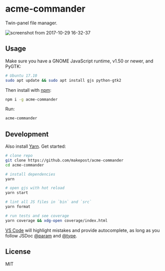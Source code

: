 # acme-commander

Twin-panel file manager.

![screenshot from 2017-10-29 16-32-37](https://user-images.githubusercontent.com/20999066/32144815-0734201e-bcc7-11e7-86c8-a990a9e7ff1e.png)

## Usage

Make sure you have a GNOME JavaScript runtime, v1.50 or newer, and PyGTK:

```bash
# Ubuntu 17.10
sudo apt update && sudo apt install gjs python-gtk2
```

Then install with [npm](https://nodejs.org/en/download/):

```bash
npm i -g acme-commander
```

Run:

```bash
acme-commander
```

## Development

Also install [Yarn](https://yarnpkg.com/en/docs/install#linux-tab). Get started:

```bash
# clone repo
git clone https://github.com/makepost/acme-commander
cd acme-commander

# install dependencies
yarn

# open gjs with hot reload
yarn start

# lint all JS files in `bin` and `src`
yarn format

# run tests and see coverage
yarn coverage && xdg-open coverage/index.html
```

[VS Code](https://code.visualstudio.com/) will highlight mistakes and provide autocomplete, as long as you follow JSDoc [@param](http://usejsdoc.org/tags-param.html) and [@type](http://usejsdoc.org/tags-type.html).

## License

MIT

